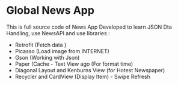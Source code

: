 # Global News App
This is full source code of News App Developed to learn JSON Dta Handling, use NewsAPI and use libraries : 

- Retrofit  (Fetch data ) 
- Picasso (Load image from INTERNET) 
- Gson (Working with Json) 
- Paper (Cache - Text View ago (For format time) 
- Diagonal Layout and Kenburns View (for Hotest Newspaper) 
- Recycler and CardView (Display Item) - Swipe Refresh 

